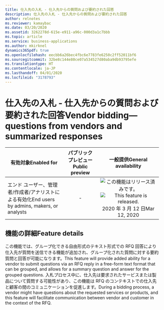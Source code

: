 ```yaml
---
title: 仕入先の入札 - 仕入先からの質問および要約された回答
description: 仕入先の入札 - 仕入先からの質問および要約された回答
author: relnotes
ms.reviewer: kamaybac
ms.date: 03/20/2020
ms.assetid: 3262278d-615e-e911-a96c-000d3a1c7bbb
ms.topic: article
ms.service: business-applications
ms.author: mkirknel
dynamics365pdf: true
ms.openlocfilehash: eecbb6a26bec4fbc6e7783fe6250c2ff52011bf6
ms.sourcegitcommit: 32be8c144e80ce07a534527d80aba9db93795efe
ms.translationtype: HT
ms.contentlocale: ja-JP
ms.lasthandoff: 04/01/2020
ms.locfileid: "3178793"
---
```

# <a name="vendor-biddingquestions-from-vendors-and-summarized-responses"></a><span data-ttu-id="8e4e6-103">仕入先の入札 - 仕入先からの質問および要約された回答</span><span class="sxs-lookup"><span data-stu-id="8e4e6-103">Vendor bidding—questions from vendors and summarized responses</span></span>


| <span data-ttu-id="8e4e6-104">有効対象</span><span class="sxs-lookup"><span data-stu-id="8e4e6-104">Enabled for</span></span>    |  <span data-ttu-id="8e4e6-105">パブリック プレビュー</span><span class="sxs-lookup"><span data-stu-id="8e4e6-105">Public preview</span></span> | <span data-ttu-id="8e4e6-106">一般提供</span><span class="sxs-lookup"><span data-stu-id="8e4e6-106">General availability</span></span> | 
| ---------- | :----------: |:----------: |
|<span data-ttu-id="8e4e6-107">エンド ユーザー、管理者/作成者/アナリストによる有効化</span><span class="sxs-lookup"><span data-stu-id="8e4e6-107">End users by admins, makers, or analysts</span></span>|-| <span data-ttu-id="8e4e6-108">![この機能はリリース済みです。](/dynamics365-release-plan/media/green-checkmark.png "この機能はリリース済みです。")</span><span class="sxs-lookup"><span data-stu-id="8e4e6-108">![This feature is released.](/dynamics365-release-plan/media/green-checkmark.png "This feature is released.")</span></span> <span data-ttu-id="8e4e6-109">2020 年 3 月 12 日</span><span class="sxs-lookup"><span data-stu-id="8e4e6-109">Mar 12, 2020</span></span>|






## <a name="feature-details"></a><span data-ttu-id="8e4e6-110">機能の詳細</span><span class="sxs-lookup"><span data-stu-id="8e4e6-110">Feature details</span></span>
<!--feature detail start -->
<span data-ttu-id="8e4e6-111">この機能では、グループ化できる自由形式のテキスト形式での RFQ 回答により仕入先が質問を送信できる機能が追加され、グループ化された質問に対する要約質問と回答が可能になります。</span><span class="sxs-lookup"><span data-stu-id="8e4e6-111">This feature will provide added ability for a vendor to submit questions via an RFQ reply in a free-form text format that can be grouped, and allows for a summary question and answer for the grouped questions.</span></span> <span data-ttu-id="8e4e6-112">入札プロセス中に、仕入先は要求されたサービスまたは製品について質問する可能性があり、この機能は RFQ のコンテキストでの仕入先と顧客の間のコミュニケーションを促進します。</span><span class="sxs-lookup"><span data-stu-id="8e4e6-112">During a bidding process, a vendor might have questions about the requested services or products, and this feature will facilitate communication between vendor and customer in the context of the RFQ.</span></span>
<!--feature detail end -->









